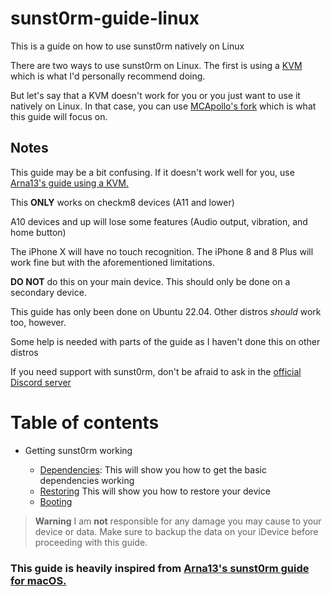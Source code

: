 # sunst0rm-guide-linux
This is a guide on how to use sunst0rm natively on Linux 

There are two ways to use sunst0rm on Linux. The first is using a [KVM](https://github.com/Arna13/sunst0rm-guide/blob/main/docs/misc/LINUX.md) which is what I'd personally recommend doing.

But let's say that a KVM doesn't work for you or you just want to use it natively on Linux. In that case, you can use [MCApollo's fork](https://github.com/MCApollo/sunst0rm) which is what this guide will focus on.



## Notes
This guide may be a bit confusing. If it doesn't work well for you, use [Arna13's guide using a KVM.](https://github.com/Arna13/sunst0rm-guide/blob/main/docs/misc/LINUX.md)

This **ONLY** works on checkm8 devices (A11 and lower)

A10 devices and up will lose some features (Audio output, vibration, and home button)

The iPhone X will have no touch recognition. The iPhone 8 and 8 Plus will work fine but with the aforementioned limitations.

**DO NOT** do this on your main device. This should only be done on a secondary device.

This guide has only been done on Ubuntu 22.04. Other distros *should* work too, however.

Some help is needed with parts of the guide as I haven't done this on other distros

If you need support with sunst0rm, don't be afraid to ask in the [official Discord server](https://discord.gg/h6eqnzue9P)

# Table of contents

- Getting sunst0rm working
 
  - [Dependencies](tutorial/installation/PREREQUISITES.md): This will show you how to get the basic dependencies working
  - [Restoring](tutorial/installation/RESTORE.md) This will show you how to restore your device
  - [Booting](tutorial/installation/BOOT.md)
 
  
  

    
  
 >  **Warning**
 > I am **not** responsible for any damage you may cause to your device or data. Make sure to backup the data on your iDevice before proceeding with this guide.
 
### This guide is heavily inspired from [Arna13's sunst0rm guide for macOS.](https://github.com/Arna13/sunst0rm-guide)

